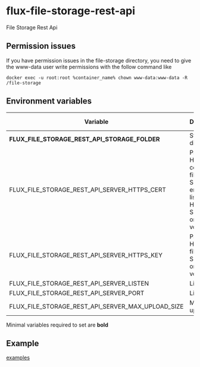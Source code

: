# flux-file-storage-rest-api

File Storage Rest Api

## Permission issues

If you have permission issues in the file-storage directory, you need to give the www-data user write permissions with the follow command like

```shell
docker exec -u root:root %container_name% chown www-data:www-data -R /file-storage
```

## Environment variables

| Variable | Description | Default value |
| -------- | ----------- | ------------- |
| **FLUX_FILE_STORAGE_REST_API_STORAGE_FOLDER** | Storage directory | /file-storage |
| FLUX_FILE_STORAGE_REST_API_SERVER_HTTPS_CERT | Path to HTTPS certificate file<br>Set this will enable listen on HTTPS<br>Should be on a volume | *-* |
| FLUX_FILE_STORAGE_REST_API_SERVER_HTTPS_KEY | Path to HTTPS key file<br>Should be on a volume | *-* |
| FLUX_FILE_STORAGE_REST_API_SERVER_LISTEN | Listen IP | 0.0.0.0 |
| FLUX_FILE_STORAGE_REST_API_SERVER_PORT | Listen port | 9501 |
| FLUX_FILE_STORAGE_REST_API_SERVER_MAX_UPLOAD_SIZE | Maximal file upload size | 104857600 |

Minimal variables required to set are **bold**

## Example

[examples](examples)
